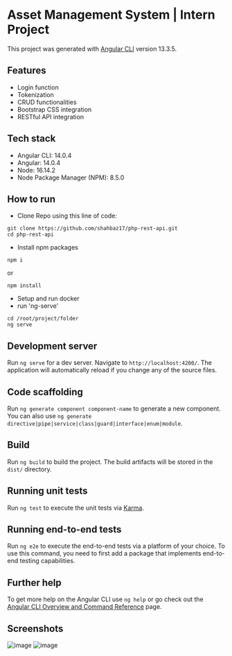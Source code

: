 # Asset Management System | Intern Project

This project was generated with [Angular CLI](https://github.com/angular/angular-cli) version 13.3.5.

## Features
- Login function
- Tokenization
- CRUD functionalities
- Bootstrap CSS integration
- RESTful API integration

## Tech stack

- Angular CLI: 14.0.4
- Angular: 14.0.4
- Node: 16.14.2
- Node Package Manager (NPM): 8.5.0

## How to run

- Clone Repo using this line of code:

```
git clone https://github.com/shahbaz17/php-rest-api.git
cd php-rest-api
``` 

- Install npm packages
```
npm i 
```
or

```
npm install
```

- Setup and run docker
- run 'ng-serve'
```
cd /root/project/folder
ng serve
```

## Development server

Run `ng serve` for a dev server. Navigate to `http://localhost:4200/`. The application will automatically reload if you change any of the source files.

## Code scaffolding

Run `ng generate component component-name` to generate a new component. You can also use `ng generate directive|pipe|service|class|guard|interface|enum|module`.

## Build

Run `ng build` to build the project. The build artifacts will be stored in the `dist/` directory.

## Running unit tests

Run `ng test` to execute the unit tests via [Karma](https://karma-runner.github.io).

## Running end-to-end tests

Run `ng e2e` to execute the end-to-end tests via a platform of your choice. To use this command, you need to first add a package that implements end-to-end testing capabilities.

## Further help

To get more help on the Angular CLI use `ng help` or go check out the [Angular CLI Overview and Command Reference](https://angular.io/cli) page.

## Screenshots 
![image](https://github.com/user-attachments/assets/811b2818-5a3e-4073-b8f7-a9af9cdf3760)
![image](https://github.com/user-attachments/assets/82db19f0-729f-4382-82f3-45bbeb581901)

